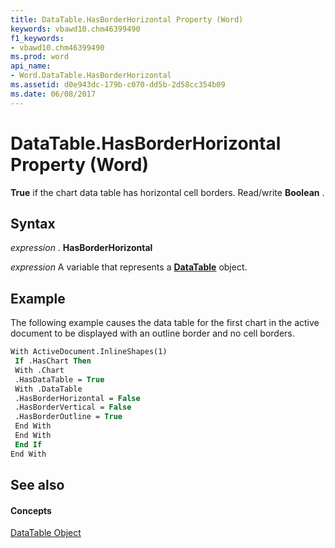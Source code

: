 ```yaml
---
title: DataTable.HasBorderHorizontal Property (Word)
keywords: vbawd10.chm46399490
f1_keywords:
- vbawd10.chm46399490
ms.prod: word
api_name:
- Word.DataTable.HasBorderHorizontal
ms.assetid: d0e943dc-179b-c070-dd5b-2d58cc354b09
ms.date: 06/08/2017
---
```



# DataTable.HasBorderHorizontal Property (Word)

 **True** if the chart data table has horizontal cell borders. Read/write **Boolean** .


## Syntax

 _expression_ . **HasBorderHorizontal**

 _expression_ A variable that represents a **[DataTable](Word.DataTable.md)** object.


## Example

The following example causes the data table for the first chart in the active document to be displayed with an outline border and no cell borders.


```vb
With ActiveDocument.InlineShapes(1) 
 If .HasChart Then 
 With .Chart 
 .HasDataTable = True 
 With .DataTable 
 .HasBorderHorizontal = False 
 .HasBorderVertical = False 
 .HasBorderOutline = True 
 End With 
 End With 
 End If 
End With
```


## See also


#### Concepts


[DataTable Object](Word.DataTable.md)

